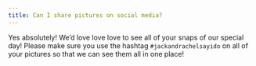 ```yaml
---
title: Can I share pictures on social media?
---
```

Yes absolutely! We’d love love love to see all of your snaps of our special day!
Please make sure you use the hashtag `#jackandrachelsayido` on all of your pictures so that we can see them all in one place!
